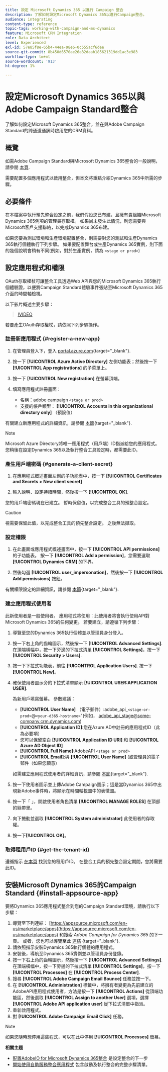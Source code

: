```yaml
---
title: 設定 Microsoft Dynamics 365 以進行 Campaign 整合
description: 了解如何設定Microsoft Dynamics 365以進行Campaign整合。
audience: integrating
content-type: reference
topic-tags: working-with-campaign-and-ms-dynamics
feature: Microsoft CRM Integration
role: Data Architect
level: Experienced
exl-id: 57e85f8e-65b4-44ea-98e6-0c555acf6dee
source-git-commit: 8b450d6570ae26a32daab185621319dd1ac3e983
workflow-type: tm+mt
source-wordcount: '913'
ht-degree: 1%

---
```


# 設定Microsoft Dynamics 365以與Adobe Campaign Standard整合

了解如何設定Microsoft Dynamics 365整合，並在與Adobe Campaign Standard的跨通道通訊時啟用您的CRM資料。

## 概覽

如需Adobe Campaign Standard與Microsoft Dynamics 365整合的一般說明，請參閱 [本頁](../../integrating/using/d365-acs-get-started.md).

需要配置多個應用程式以啟用整合，但本文將重點介紹Dynamics 365中所需的步驟。

## 必要條件

在本檔案中執行預先整合設定之前，我們假設您已布建，且擁有貴組織Microsoft Dynamics 365例項的管理員存取權。  如果尚未發生此情況，則您需要與Microsoft客戶支援聯絡，以完成Dynamics 365布建。

如果您要為測試環境和生產環境配置整合，則需要對您的測試和生產Dynamics 365執行個體執行下列步驟。 如果要配置舞台或生產Dynamics 365實例，則下面的幾個說明會稍有不同(例如，對於生產實例，請為 `<stage or prod>`)

## 設定應用程式和權限

OAuth存取權杖可讓整合工具透過Web API與您的Microsoft Dynamics 365執行個體驗證，以便將Campaign Standard體驗事件張貼至Microsoft Dynamics 365介面的時間軸檢視。

以下影片概述主要步驟：

>[!VIDEO](https://video.tv.adobe.com/v/27637)

若要產生OAuth存取權杖，請依照下列步驟操作。

### 註冊新應用程式 {#register-a-new-app}

1. 在管理員登入下，登入 [portal.azure.com](https://portal.azure.com){target="_blank"}.

1. 按一下 **[!UICONTROL Azure Active Directory]** 左側功能表；然後按一下 **[!UICONTROL App registrations]** 的子菜單上。

1. 按一下 **[!UICONTROL New registration]** 在螢幕頂端。

1. 填寫應用程式註冊畫面：

   * 名稱：adobe campaign `<stage or prod>`
   * 支援的帳戶類型： **[!UICONTROL Accounts in this organizational directory only]** （預設值）

有關建立新應用程式的詳細資訊，請參閱 [本節](https://docs.microsoft.com/en-us/azure/active-directory/develop/quickstart-register-app){target="_blank"}.

>[!NOTE]
>
>Microsoft Azure Directory將唯一應用程式（用戶端）ID指派給您的應用程式。 您稍後在設定Dynamics 365以及執行整合工具設定時，都需要此ID。

### 產生用戶端密碼 {#generate-a-client-secret}

1. 在應用程式概述畫面左側的子功能表中，按一下 **[!UICONTROL Certificates and Secrets > New client secret]**

1. 輸入說明、設定持續時間，然後按一下 **[!UICONTROL OK]**.

您的用戶端密碼現在已建立。 暫時保留值，以完成整合工具的預整合設定。

>[!CAUTION]
>
>視需要保留此值，以完成整合工具的預先整合設定。 之後無法擷取。


### 設定權限

1. 在此畫面或應用程式概述畫面中，按一下 **[!UICONTROL API permissions]** 的子功能表。  按一下 **[!UICONTROL Add a permission]**，您需要選取 **[!UICONTROL Dynamics CRM]** 的下界。

1. 然後勾選 **[!UICONTROL user_impersonation]**，然後按一下 **[!UICONTROL Add permissions]** 按鈕。

有關權限設定的詳細資訊，請參閱 [本節](https://docs.microsoft.com/en-us/azure/active-directory/develop/quickstart-configure-app-access-web-apis#add-permissions-to-access-web-apis){target="_blank"}.

### 建立應用程式使用者

此新使用者是一般使用者。 應用程式將使用：此使用者將會執行使用API對Microsoft Dynamics 365的任何變更。 若要建立，請遵循下列步驟：

1. 導覽至您的Dynamics 365執行個體並以管理員身分登入。

1. 按一下右上角的齒輪圖示，然後按一下 **[!UICONTROL Advanced Settings]**. 在頂端橫幅中，按一下旁邊的下拉式清單 **[!UICONTROL Settings]**，按一下 **[!UICONTROL Security > Users]**.

1. 按一下下拉式功能表，前往 **[!UICONTROL Application Users]**. 按一下&#x200B;**[!UICONTROL New]**。

1. 確保使用者圖示旁的下拉式清單顯示 **[!UICONTROL USER:APPLICATION USER]**.

   為新用戶填寫螢幕。  參數建議：

   * **[!UICONTROL User Name]** （電子郵件）:adobe_api_`<stage-or-prod>`@`<your-d365-hostname>`&quot;(例如， adobe_api_stage@some-company.crm.dynamics.com)
   * **[!UICONTROL Application ID]**:您在Azure AD中註冊的應用程式ID（此為必要項）
   * 您可以保留空白 **[!UICONTROL Application ID URI]** 和 **[!UICONTROL Azure AD Object ID]**
   * **[!UICONTROL Full Name]**:AdobeAPI `<stage or prod>`
   * **[!UICONTROL Email]**:與 **[!UICONTROL User Name]** (或管理員的電子郵件（如果您願意）

   如需建立應用程式使用者的詳細資訊，請參閱 [本節](https://docs.microsoft.com/en-gb/power-platform/admin/create-users-assign-online-security-roles#create-an-application-user){target="_blank"}.

1. 按一下使用者圖示並上傳Adobe Campaign圖示；這是當Dynamics 365中出現新Adobe事件時，將顯示在時間軸視圖中的表徵圖。

1. 按一下「 」，開啟使用者角色清單 **[!UICONTROL MANAGE ROLES]** 在頂部的絲帶里。

1. 向下捲動並選取 **[!UICONTROL System administrator]** 此使用者的存取權。

1. 按一下&#x200B;**[!UICONTROL OK]**。

### 取得租用戶ID {#get-the-tenant-id}

遵循指示 [在本頁](https://docs.microsoft.com/en-us/onedrive/find-your-office-365-tenant-id) 找到您的租用戶ID。  在整合工具的預先整合設定期間，您將需要此ID。

## 安裝Microsoft Dynamics 365的Campaign Standard {#install-appsource-app}

要將Dynamics 365應用程式整合到您的Campaign Standard環境，請執行以下步驟：

1. 導覽至下列連結： [https://appsource.microsoft.com/en-us/marketplace/apps](https://appsource.microsoft.com/en-us/marketplace/apps) 和搜索 _Adobe Campaign for Dynamics 365_ 的下一頁。
或者，您也可以導覽至此 [連結](https://appsource.microsoft.com/en-us/product/dynamics-365/adobecampaign.re4snj-a4n7-5t6y-a14br-d5d1b?flightCodes=adobesignhide&amp;tab=Overview)
{target="_blank"}.
1. 請依照指示安裝Dynamics 365執行個體的應用程式。
1. 安裝後，導航至Dynamics 365實例並以管理員身份登錄。
1. 按一下右上角的齒輪圖示，然後按一下 **[!UICONTROL Advanced Settings]**. 在頂端橫幅中，按一下旁邊的下拉式清單 **[!UICONTROL Settings]**，按一下 **[!UICONTROL Processes]** 在 **[!UICONTROL Process Center]**.
1. 搜尋 **[!UICONTROL Adobe Campaign Email Bounce]** 任務並按一下。
1. 在 **[!UICONTROL Administration]** 標籤中，將擁有者變更為先前建立的AdobeAPI應用程式使用者，方法是按一下 **[!UICONTROL Actions]** 從頂端功能區，然後選取 **[!UICONTROL Assign to another User]** 選項，選擇 **[!UICONTROL Adobe API application user]** 從下拉式清單中指派。
1. 重新啟用程式。
1. 對 **[!UICONTROL Adobe Campaign Email Click]** 任務。

>[!NOTE]
>
>如果您隨時想停用這些程式，可以在此中停用 **[!UICONTROL Processes]** 螢幕。

**相關主題**

* [配置AdobeIO for Microsoft Dynamics 365整合](../../integrating/using/d365-acs-configure-adobe-io.md) 是設定整合的下一步
* [開始使用自助服務整合應用程式](../../integrating/using/d365-acs-self-service-app-quick-start-guide.md) 包含啟動及執行整合的完整步驟清單。
